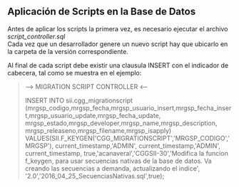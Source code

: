 ## Aplicación de Scripts en la Base de Datos

Antes de aplicar los scripts la primera vez, es necesario ejecutar el archivo _script_controller.sql_<br/>
Cada vez que un desarrollador genere un nuevo script hay que ubicarlo en la carpeta de la versión correspondiente.

Al final de cada script debe existir una clausula INSERT con el indicador de cabecera, tal como se muestra en el ejemplo:

>--> MIGRATION SCRIPT CONTROLLER <--
>
>INSERT INTO sii.cgg_migrationscript (mrgsp_codigo,mrgsp_fecha,mrgsp_usuario_insert,mrgsp_fecha_insert,mrgsp_usuario_update,mrgsp_fecha_update,
>	mrgsp_estado,mrgsp_developer,mrgsp_name,mrgsp_description,
>	mrgsp_releaseno,mrgsp_filename,mrgsp_isapply)
>VALUES(SII.F_KEYGEN('CGG_MIGRATIONSCRIPT','MRGSP_CODIGO','MRGSP'), current_timestamp,'ADMIN', current_timestamp,'ADMIN', current_timestamp,
>	true,'acanaveral','CGGSII-30','Modifica la funcion f_keygen, para usar secuencias nativas de la base de datos. Va creando las secuencias a demanda, actualizando el indice',
>	'2.0','2016_04_25_SecuenciasNativas.sql',true);